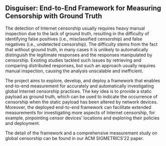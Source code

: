 ## Disguiser: End-to-End Framework for Measuring Censorship with Ground Truth

The detection of Internet censorship usually requires heavy manual inspection due to the lack of ground truth, resulting in the difficulty of identifying false positives (i.e., misclassified censorship) and false negatives (i.e., undetected censorship). The difficulty stems from the fact that without ground truth, in many cases it is unlikely to automatically distinguish the legitimate responses and the responses manipulated by censorship. Existing studies tackled such issues by retrieving and comparing distributed responses, but such an approach usually requires manual inspection, causing the analysis unscalable and inefficient.

The project aims to explore, develop, and deploy a framework that enables end-to-end measurement for accurately and automatically investigating global Internet censorship practices. The key idea is to provide a static payload as ground truth, which can be used to indicate the occurrence of censorship when the static payload has been altered by network devices. Moreover, the deployed end-to-end framework can facilitate extended measurements for investigating more aspects of Internet censorship, for example, pinpointing censor devices’ locations and exploring their policies and deployment.

The detail of the framework and a comprehensive measurement study on global censorship can be found in our ACM SIGMETRICS’22 paper.